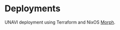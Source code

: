 # Deployments

UNAVI deployment using Terraform and NixOS [Morph](https://github.com/DBCDK/morph/tree/master).
